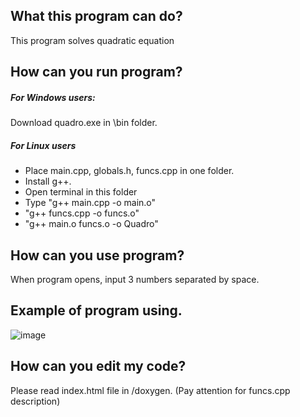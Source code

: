 ## What this program can do?
This program solves quadratic equation

## How can you run program?
##### For Windows users:
Download quadro.exe in \bin folder.
##### For Linux users
- Place main.cpp, globals.h, funcs.cpp in one folder. 
- Install g++.
- Open terminal in this folder
- Type "g++ main.cpp -o main.o"
- "g++ funcs.cpp -o funcs.o"
- "g++ main.o funcs.o -o Quadro"

## How can you use program?
When program opens, input 3 numbers separated by space.

## Example of program using.
![image](https://user-images.githubusercontent.com/26509840/131129805-5a31048a-fe95-42fd-8686-4d1709f44a64.png)

## How can you edit my code?
Please read index.html file in /doxygen. (Pay attention for funcs.cpp description)

